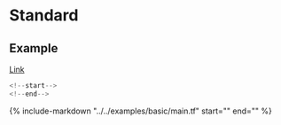 # Standard

## Example

[Link](../../examples/basic/main.tf)

```terraform
<!--start-->
<!--end-->
```

{%
   include-markdown "../../examples/basic/main.tf"
   start="<!--start-->"
   end="<!--end-->"
%}
